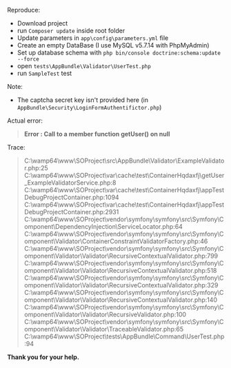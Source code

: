 Reproduce:
  - Download project
  - run `Composer update` inside root folder
  - Update parameters in `app\config\parameters.yml` file
  - Create an empty DataBase (I use MySQL v5.7.14 with PhpMyAdmin)
  - Set up database schema with `php bin/console doctrine:schema:update --force` 
  - open `tests\AppBundle\Validator\UserTest.php`
  - run `SampleTest` test

Note:
  - The captcha secret key isn't provided here (in `AppBundle\Security\LoginFormAuthentifictor.php`)

Actual error:
 > **Error : Call to a member function getUser() on null**

Trace:
> C:\wamp64\www\SOProject\src\AppBundle\Validator\ExampleValidator.php:25
  C:\wamp64\www\SOProject\var\cache\test\ContainerHqdaxfj\getUser_ExampleValidatorService.php:8
  C:\wamp64\www\SOProject\var\cache\test\ContainerHqdaxfj\appTestDebugProjectContainer.php:1094
  C:\wamp64\www\SOProject\var\cache\test\ContainerHqdaxfj\appTestDebugProjectContainer.php:2931
  C:\wamp64\www\SOProject\vendor\symfony\symfony\src\Symfony\Component\DependencyInjection\ServiceLocator.php:64
  C:\wamp64\www\SOProject\vendor\symfony\symfony\src\Symfony\Component\Validator\ContainerConstraintValidatorFactory.php:46
  C:\wamp64\www\SOProject\vendor\symfony\symfony\src\Symfony\Component\Validator\Validator\RecursiveContextualValidator.php:799
  C:\wamp64\www\SOProject\vendor\symfony\symfony\src\Symfony\Component\Validator\Validator\RecursiveContextualValidator.php:518
  C:\wamp64\www\SOProject\vendor\symfony\symfony\src\Symfony\Component\Validator\Validator\RecursiveContextualValidator.php:329
  C:\wamp64\www\SOProject\vendor\symfony\symfony\src\Symfony\Component\Validator\Validator\RecursiveContextualValidator.php:140
  C:\wamp64\www\SOProject\vendor\symfony\symfony\src\Symfony\Component\Validator\Validator\RecursiveValidator.php:100
  C:\wamp64\www\SOProject\vendor\symfony\symfony\src\Symfony\Component\Validator\Validator\TraceableValidator.php:65
  C:\wamp64\www\SOProject\tests\AppBundle\Command\UserTest.php:94


**Thank you for your help.**
